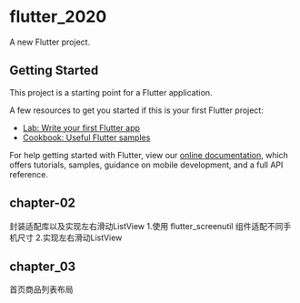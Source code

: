 # flutter_2020

A new Flutter project.

## Getting Started

This project is a starting point for a Flutter application.

A few resources to get you started if this is your first Flutter project:

- [Lab: Write your first Flutter app](https://flutter.dev/docs/get-started/codelab)
- [Cookbook: Useful Flutter samples](https://flutter.dev/docs/cookbook)

For help getting started with Flutter, view our
[online documentation](https://flutter.dev/docs), which offers tutorials,
samples, guidance on mobile development, and a full API reference.

## chapter-02
 封装适配库以及实现左右滑动ListView
 1.使用 flutter_screenutil 组件适配不同手机尺寸
 2.实现左右滑动ListView
 ## chapter_03
  首页商品列表布局